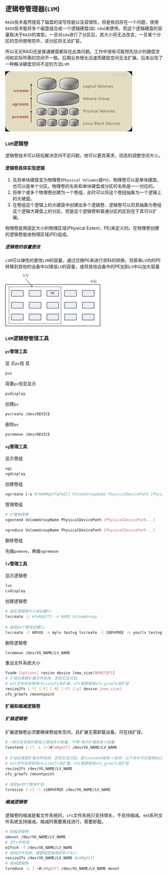 ## 逻辑卷管理器(`LVM`)

`RAID`技术虽然提高了磁盘的读写性能以及容错性，但是依旧存在一个问题，使用`RAID`技术能将多个磁盘组合成一个逻辑硬盘(如: `sda`)来使用，而这个逻辑硬盘的容量取决于`RAID`的类型。一旦对`sda`进行了分区后，其大小将无法改变，一旦某个分区的空间使用完毕，该分区将无法扩容。

所以无论RAID还是普通硬盘都存在此类问题。工作中很有可能预先估计的硬盘空间和实际所需的空间不一致。后期业务增长迅速而硬盘空间无法扩展。后来出现了一种解决硬盘空间不足的方法`LVM`

![image-20210329164747593](./image-20210329164747593.png)

### `LVM`逻辑卷

逻辑卷技术可以轻松解决空间不足问题，他可以更具需求，动态的调整空间大小。

#### 逻辑卷具体实现逻辑

1. 先将单块硬盘变为物理卷(`Physical Volumes`或`PV`)，物理卷可以是单块硬盘，也可以是单个分区。物理卷的名称和单块硬盘或分区的名称是一一对应的。
2. 将单个或多个物理卷创建为一个卷组，此时可以将这个卷组抽象为一个逻辑上的大硬盘。
3. 在卷组这个逻辑上的大硬盘中创建出多个逻辑卷，逻辑卷可以将其抽象为卷组这个逻辑大硬盘上的分区。但是这个逻辑卷和普通分区的区别在于其可以扩展。

物理卷是用固定大小的物理区域(Physical Extent，PE)来定义的。在物理卷创建的逻辑卷是由物理区域(PE)组成。

##### 逻辑卷的容量更改

`LVM`可以弹性的更改`LVM`的容量，通过交换PE来进行资料的转换，将原来`LV`内的PE转移到其他的设备中以降低`LV`的容量，或将其他设备中的PE加到`LV`中以加大容量

![image-20210329172309522](./image-20210329172309522.png)

### `LVM`逻辑卷管理工具

#### `pv`管理工具

显 示`pv`信 息

```bash
pvs
```

简要`pv`信息显示

```bash
pvdisplay
```

创建`pv`

```bash
pvcreate /dev/DEVICE
```

删除`pv`

```bash
pvremove /dev/DEVICE
```

#### `vg`管理工具

显示卷组

```bash
vgs 
vgdisplay
```

创建卷组

```bash
vgcreate [-s #[kKmMgGtTpPeE]] VolumeGroupName PhysicalDevicePath [PhysicalDevicePath...]
```

管理卷组

```bash
# 扩展物理卷
vgextend VolumeGroupName PhysicalDevicePath [PhysicalDevicePath...]

vgreduce VolumeGroupName PhysicalDevicePath [PhysicalDevicePath...]
```

删除卷组

先做`pvmove`，再做`vgremove`

#### `lv`管理工具

显示逻辑卷

```bash
lvs 
Lvdisplay
```

创建逻辑卷

```bash
# 指定逻辑卷大小来创建lv
lvcreate -L #[mMgGtT] -n NAME VolumeGroup

# 指定pe个数来创建lv
lvcreate -l 60%VG -n mylv testvg lvcreate -l 100%FREE -n yourlv testvg
```

删除逻辑卷

```bash
lvremove /dev/VG_NAME/LV_NAME
```

重设文件系统大小

```bash
fsadm [options] resize device [new_size[BKMGTEP]] 
# 扩容后需要扩展文件系统，否则无法识别。
# ext文件系统使用resize2fs来扩展，xfs需要使用xfs_growfs来扩容
resize2fs [-f] [-F] [-M] [-P] [-p] device [new_size] 
xfs_growfs /mountpoint
```

#### 扩展和缩减逻辑卷

##### 扩展逻辑卷

扩展逻辑卷必须要确保卷组有空间，且扩展无需卸载设备。可在线扩容。

```bash
# +表示在现有的基础上增加多少容量，不带+表示扩展到多少容量
lvextend [-r] -L [+]#[mMgGtT] /dev/VG_NAME/LV_NAME

# 扩容后需要扩展文件系统，否则无法识别。若lvextend使用-r选项，以下命令可无需再执行。
# ext文件系统使用resize2fs来扩展，xfs需要使用xfs_growfs来扩容
resize2fs /dev/VG_NAME/LV_NAME
xfs_growfs /mountpoint

# 指定pe的个数来扩容
lvresize [-r] -l +100%FREE /dev/VG_NAME/LV_NAME
```

##### 缩减逻辑卷

逻辑卷的缩减是看文件系统的，`xfs`文件系统只支持增长，不支持缩减。ext系列文件系统支持缩减。缩减时需要离线进行，需要卸载。

```bash
# 卸载逻辑卷
umount /dev/VG_NAME/LV_NAME 
# 对lv作检测
e2fsck -f /dev/VG_NAME/LV_NAME
# 缩减文件系统，需要指定缩减到多少大小
resize2fs /dev/VG_NAME/LV_NAME #[mMgGtT] 
# 缩减逻辑卷
lvreduce -L [-]#[mMgGtT] /dev/VG_NAME/LV_NAME mount
```




